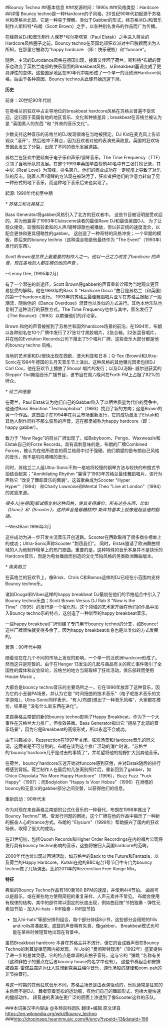 #Bouncy Techno
##基本信息
###发源时间：1990s
###风格类型：Hardcore
##详情
Bouncy
techno是一种Hardcore的子风格，20世纪90年代初起源于苏格兰和英格兰北部。它是一种易于理解、类似于Gabber的形式，经苏格兰DJ和音乐制作人斯科特*布朗（Scott
Brown）之手，以各种别名发布的作品而广为传播。



在经荷兰DJ和音乐制作人保罗*埃尔斯塔克（Paul Elstak）之手进入荷兰的Hardcore风格圈子之前，Bouncy
techno在英国北部狂欢派对中已脱颖而出为人所知，在那里它被称为"happy hardcore （即：快乐硬核）和"funcore"。



随后，主流的Eurodance风格在德国出现，接着又传回了荷兰。斯科特*布朗的音乐也改变了英格兰南部的快乐氛围的Breakbeat风格，从Breakbeat基调变成了更具弹性的变体。这些国家地区在90年代中期形成了一个单一的泛欧洲Hardcore风格。后由于各种原因，Bouncy
techno从此便开始迅速下滑。



**历史**

前身：20世纪90年代初

在英格兰的狂欢中占主导地位的breakbeat
hardcore风格在苏格兰普遍不受欢迎。这归因于英国各地的地区音乐、文化和种族差异；breakbeat在苏格兰被认为是 "英国黑人的东西 "和
"外来的音乐文化"。



少数支持这种音乐的苏格兰的DJ发现很难在当地被预定。DJ Kid在麦克风上告诉观众
"滚开"，然后他冲下舞台，因为狂欢者对他的表演充满敌意。英国的狂欢场景因此发生了分裂，出现了不同的音乐发展道路。



苏格兰在狂欢中更倾向于电子乐和声乐/钢琴音乐，The Time
Frequency（TTF）引领了当地乐队的发展。在整个1993年英国单曲榜前40名中有三张打榜记录，其中以《Real
Love》为顶峰，排名第八，他们的商业成功在一定程度上导致了对乐队的反击。随着人声/钢琴的方法现在被玷污了，狂欢者把他们的注意力转向了另一种形式的地下音乐，而这种地下音乐后来也实现了。



起源: 1990年代初至中期

_* 苏格兰和北英格兰_

Bass Generator将gabber风格引入了北方的狂欢者中。 这些节目被证明是受欢迎的，并为他赢得了1993年Clubscene读者的最佳Rave
DJ和最佳英国DJ。 为了让观众接受，较慢和较柔和的人声/钢琴颂歌也被播放，但以非正统的速度混合，以配合更快和更具侵略性的gabber。
这创造了一种奇特的风格冲突；一个早期的模板，即后来的bouncy techno（这种混合物是他最终作为 "The Event"（1993年）发行的东西）。



_Scott Brown是世界上最重要的制作人之一。他以一己之力改变了hardcore 的声音，现在各地的人都在模仿他的声音 。_

\--Lenny Dee, (1995年2月)



有了一个潜在的新途径，Scott Brown将gabber的声音重新诠释为当地观众更容易接受的解释。他在1993年的Bass X "Hardcore
Disco "曲目是苏格兰（和英国）的第一个hardcore发行。 1993年的苏格兰最佳舞蹈唱片亚军在苏格兰掀起了一股潮流，随后他的《Dance
Overdose》混音也以类似的方式进行。其他本地乐队也复制了这种流行的获胜方式，The Time Frequency也参与其中，匿名发行了《The
Bounce》（1993）以欺骗他们的评论家。



Brown
和他的声音被推到了苏格兰和国外hardcore场景的前沿。在1994年，布朗以各种别名在10个厂牌中发行了27张12寸黑胶唱片，2张合辑，22张混音唱片，并在他的Evolution
Records公司下推出了5个唱片厂牌，这些音乐大部分都是他的bouncy techno 风格。



当地的艺术家和DJ很快出现在西欧、澳大利亚和日本；Q-Tex (Brown)和Ultra-
Sonic在1994年德国的五月天音乐节上演出。这种风格的其他曝光因素包括DJ Carl Cox，他在狂欢节上播放了Shoop! 唱片的发行；以及DJ汤姆-
威尔逊获奖的Steppin' Out舞蹈音乐广播节目，该节目在周六晚间在Forth FM上占据了82%的听众。



_* 荷兰和德国_

在荷兰，Paul Elstak认为他们自己的Gabber陷入了以牺牲质量为代价的竞争中。他通过Bass Reaction
"Technophobia"（1993）找到了新的方向；这是Brown的另一个作品。这首曲子在1994年在荷兰市场重新发行，它的成功激发了Elstak和其他人制作同样不那么狂热的声音，这在那里被称为happy
hardcore（即：happy gabber）。



致力于 "New Rage"的荷兰厂牌出现了，如Babyboom、Pengo、Waxweazle和Elstak自己的Forze
Records。具有讽刺意味的是，布朗的厂牌Combined
Forces，被认为在他所改变的荷兰格局中过于强硬。他们期望的是布朗自己风格的音乐，而不是叽叽喳喳的音乐。



同时，苏格兰二人组Ultra-Sonic不拘一格地将较慢的钢琴方法与较快的布朗式节拍结合起来；"Annihilating Rhythm
"赢得了1993年苏格兰最佳舞蹈唱片。该行为声称它 "改变了舞蹈音乐的面貌"。这首歌曲成为Scooter "Hyper Hyper"（1994）
和Charly Lownoise和Mental Theo "Live at London"（1994）的灵感来源。



_很多人[在德国]都试图复制这种风格，使其变得廉价。所有这些东西，比如《Dune》和《Scooter》，这种声音是最糟糕的!
斯库特基本上就像是超音速的翻版。_

\--WestBam 1996年3月



这些成功为进一步开发主流音乐开创道路。Scooter在西欧取得了很多商业榜单上的成功；Ultra-Sonic声称Scooter "剽窃我们"。
同时，Elstak邀请了欧洲舞曲领域的人为他制作榜单上的热门歌曲。重要的是，这种特殊的音乐本身并不是快乐的Hardcore音乐，而是为电台播放而创造的文化节拍风格的另类欧洲舞曲版本。



_* 南英格兰_

在英格兰的狂欢节上，像Brisk、Chris C和Ramos这样的DJ已经在小范围内支持Bouncy techno乐。



诸如Dougal和Vibes这样的happy breakbeat DJ最初在他们的节拍组合中引入了Bouncy techno乐曲；Scott Brown
Versus DJ Rab S "Now is the Time"（1995）的发行是一个催化剂。这个领域的艺术家开始在他们的作品中加入Bouncy
techno乐的特点，这创造了一种新型的happy breakbeat音乐。



一些happy breakbeat厂牌创建了专门用于bouncy techno的分支，如Bounce! 这些厂牌很快就变得多余了，因为happy
breakbeat本身也是以类似的方式发展的。



衰落：90年代中期

随着现在在几个不同的市场上发现的影响，一个单一的泛欧洲hardcore形成了。然而这只是短暂的。由于在Hanger
13发生的几起与毒品有关的死亡事件吸引了全国性的媒体和议会辩论，苏格兰的地方当局取缔了狂欢活动，俱乐部转而使用House Music 。



大都会是bouncy techno音乐的主要场所之一，它在1996年放弃了这种音乐，因为它的小丑装PA场景，并认为它是
"时间扭曲的技术音乐"（格子呢技术音乐的文字游戏）。Ultra-Sonic同样表示，"有人[布朗]想出了一种音乐风格"，大家都在模仿，结果是
"没有什么新东西在进化"。



来自英格兰南部的新的bouncy techno影响了Happy Breakbeat，作为下一个大事件在苏格兰大力推广，但收效甚微。Bass
Generator指出它 "扼杀了北部的音乐场景"，因为它是Breakbeat的高级形式，所以永远不会成功。



由于兴趣减少，Rezerection在1997年关闭。狂欢场景和Hardcore音乐的同义词，这两者是不可分割的。布朗在谈到这个推广活动的消亡时说，"苏格兰的'bouncy'hardcore几乎是过去的事情了"，并希望将他的视野扩大到其他音乐。



在荷兰，bouncy'hardcore乐迷开始对funcore感到厌倦，并对Elstak随后的排行榜感到背叛。荷兰制作人在最后的几张离别照片后，重新回到了gabber，如Chico
Chipolata "No More Happy Hardcore"（1996），Buzz Fuzz "Fuck
Happy"（1997）；而Bodylotion "Happy Is Voor
Hobos"（1996）在滑稽的bouncy和无意义的gabber部分之间交替，以获得他们的信息。



重新启动：90年代末

作为对现在来自英格兰南部的公式化音乐的一种替代，布朗在1998年推出了Bouncy
Techno厂牌。受发行问题的困扰，这个厂牌在他的作品中揭示了一种新的振奋人心的trance方式。布朗的
"Elysium"（1999年）帮助振兴了国内的狂欢场景，取得了很大的成功。



在21世纪初，包括Quosh Records和Higher Order Recordings在内的唱片公司将发行具有bouncy
techno影响的音乐，这些将被归入英国hardcore的范畴。



2000年代也曾出现过回溯活动，如苏格兰的Back to the Future和Fantazia，以及荷兰的Happy
Hardcore。Kutski在他的BBC电台1号节目中专门为bouncy techno做了几场演出，比如2011年的Rezerection Free
Range Mix。



**特征**

典型的Bouncy Techno作品有160至180 BPM的速度，并使用4/4节拍。 曲目可以是器乐，或在某些地方使用简短的重复采样，人声元素并不常见。
布朗会使用有规律的结构，其中的部件常以固定的长度出现，例如曲目按"节拍独奏 - 弹性元素加节拍 - 加入hi-hats - Riff独奏 - Riff加节拍
- 加入hi-hats"等部分排列组合，每个部分持续8小节。这些部分会用短的fills and rolls拼凑起来。底鼓的声音稍有失真，像gabber。
Breakbeat模式也可能在某些时候短暂地出现在背景中。



虽然Breakbeat hardcore 本身在苏格兰并不流行，但它的合成器声音在Bouncy Techno的刺耳旋律范围内被发现。 N-Joi的
"曼彻斯特现场"（1992年）盛宴提供了进一步的总体灵感。它的特点是单调的非拍子音符，这与它的 "弹跳 "名称有关（这种非拍子的重点在后者bouncy
house的名字中也有）。 这些节奏组合和安排被西蒙-雷诺兹描述为让人联想到克莱兹梅尔音乐、游乐场般的旋律和oom-pah的非节拍音符。



与这一时期的其他狂欢音乐不同，苏格兰场景是由表演驱动的，乐队通常是狂欢的主角而不是DJ。
舞者穿着宽松的运动服，有他们自己的舞蹈形式，包括大量快速的腿部动作。 超音速的表演在更广泛的层面上渗透到了像Scooter这样的乐队。

###本词条汉字内容由 @多频百科团队 翻译+编辑
原文译自 https://en.wikipedia.org/wiki/Bouncy_techno
###http://dropinapp.hearinmusic.com/#/ency?typeId=13&dataId=196

